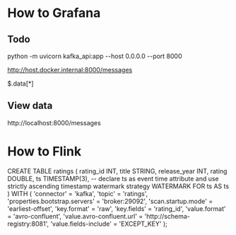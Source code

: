 # How to Grafana
## Todo

python -m uvicorn kafka_api:app --host 0.0.0.0 --port 8000

http://host.docker.internal:8000/messages

$.data[*]

## View data

http://localhost:8000/messages

# How to Flink
CREATE TABLE ratings (
    rating_id INT,
    title STRING,
    release_year INT,
    rating DOUBLE,
    ts TIMESTAMP(3),
    -- declare ts as event time attribute and use strictly ascending timestamp watermark strategy
    WATERMARK FOR ts AS ts
) WITH (
    'connector' = 'kafka',
    'topic' = 'ratings',
    'properties.bootstrap.servers' = 'broker:29092',
    'scan.startup.mode' = 'earliest-offset',
    'key.format' = 'raw',
    'key.fields' = 'rating_id',
    'value.format' = 'avro-confluent',
    'value.avro-confluent.url' = 'http://schema-registry:8081',
    'value.fields-include' = 'EXCEPT_KEY'
);
